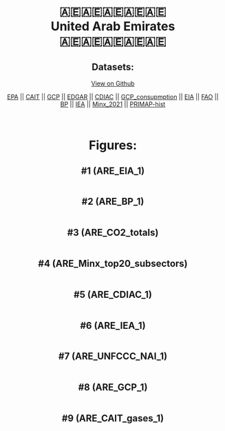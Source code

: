 
<center>
<h1 align="center">
🇦🇪🇦🇪🇦🇪🇦🇪🇦🇪
<br>
United Arab Emirates
<br>
🇦🇪🇦🇪🇦🇪🇦🇪🇦🇪
</h1>
<h2>Datasets:</h2>
<p><a href="https://github.com/dquintani/GreenhouseData/tree/master/country_data/ARE_United Arab Emirates/data">View on Github</a>
<br></p><p><a href="data/ARE_EPA.csv">EPA</a> || <a href="data/ARE_CAIT.csv">CAIT</a> || <a href="data/ARE_GCP.csv">GCP</a> || <a href="data/ARE_EDGAR.csv">EDGAR</a> || <a href="data/ARE_CDIAC.csv">CDIAC</a> || <a href="data/ARE_GCP_consupmption.csv">GCP_consupmption</a> || <a href="data/ARE_EIA.csv">EIA</a> || <a href="data/ARE_FAO.csv">FAO</a> || <a href="data/ARE_BP.csv">BP</a> || <a href="data/ARE_IEA.csv">IEA</a> || <a href="data/ARE_Minx_2021.csv">Minx_2021</a> || <a href="data/ARE_PRIMAP-hist.csv">PRIMAP-hist</a></p><p><br></p>
<h1>Figures:</h1><h2>#1 (ARE_EIA_1)</h2>
<p><img alt="" src="figures/ARE_EIA_1.png" /></p><h2>#2 (ARE_BP_1)</h2>
<p><img alt="" src="figures/ARE_BP_1.png" /></p><h2>#3 (ARE_CO2_totals)</h2>
<p><img alt="" src="figures/ARE_CO2_totals.png" /></p><h2>#4 (ARE_Minx_top20_subsectors)</h2>
<p><img alt="" src="figures/ARE_Minx_top20_subsectors.png" /></p><h2>#5 (ARE_CDIAC_1)</h2>
<p><img alt="" src="figures/ARE_CDIAC_1.png" /></p><h2>#6 (ARE_IEA_1)</h2>
<p><img alt="" src="figures/ARE_IEA_1.png" /></p><h2>#7 (ARE_UNFCCC_NAI_1)</h2>
<p><img alt="" src="figures/ARE_UNFCCC_NAI_1.png" /></p><h2>#8 (ARE_GCP_1)</h2>
<p><img alt="" src="figures/ARE_GCP_1.png" /></p><h2>#9 (ARE_CAIT_gases_1)</h2>
<p><img alt="" src="figures/ARE_CAIT_gases_1.png" /></p>